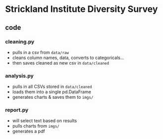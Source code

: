 # Strickland Institute Diversity Survey

## code
### cleaning.py
- pulls in a csv from `data/raw`
- cleans column names, data, converts to categoricals...
- then saves cleaned as new csv in `data/cleaned`

### analysis.py 
- pulls in all CSVs stored in `data/cleaned`
- loads them into a single pd.DataFrame
- generates charts & saves them to `imgs/`

### report.py 
- will select text based on results
- pulls charts from `imgs/`
- generates a pdf
